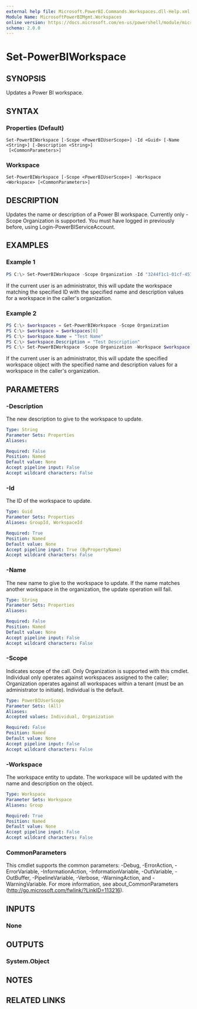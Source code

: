 ```yaml
---
external help file: Microsoft.PowerBI.Commands.Workspaces.dll-Help.xml
Module Name: MicrosoftPowerBIMgmt.Workspaces
online version: https://docs.microsoft.com/en-us/powershell/module/microsoftpowerbimgmt.workspaces/set-powerbiworkspace?view=powerbi-ps-1.0.193
schema: 2.0.0
---
```


# Set-PowerBIWorkspace

## SYNOPSIS
Updates a Power BI workspace.

## SYNTAX

### Properties (Default)
```
Set-PowerBIWorkspace [-Scope <PowerBIUserScope>] -Id <Guid> [-Name <String>] [-Description <String>]
 [<CommonParameters>]
```

### Workspace
```
Set-PowerBIWorkspace [-Scope <PowerBIUserScope>] -Workspace <Workspace> [<CommonParameters>]
```

## DESCRIPTION
Updates the name or description of a Power BI workspace.
Currently only -Scope Organization is supported.
You must have logged in previously before, using Login-PowerBIServiceAccount.

## EXAMPLES

### Example 1
```powershell
PS C:\> Set-PowerBIWorkspace -Scope Organization -Id "3244f1c1-01cf-457f-9383-6035e4950fdc" -Name "Test Name" -Description "Test Description"
```

If the current user is an administrator, this will update the workspace matching the specified ID with the specified name and description values for a workspace in the caller's organization.

### Example 2
```powershell
PS C:\> $workspaces = Get-PowerBIWorkspace -Scope Organization
PS C:\> $workspace = $workspaces[0]
PS C:\> $workspace.Name = "Test Name"
PS C:\> $workspace.Description = "Test Description"
PS C:\> Set-PowerBIWorkspace -Scope Organization -Workspace $workspace
```

If the current user is an administrator, this will update the specified workspace object with the specified name and description values for a workspace in the caller's organization.

## PARAMETERS

### -Description
The new description to give to the workspace to update.

```yaml
Type: String
Parameter Sets: Properties
Aliases:

Required: False
Position: Named
Default value: None
Accept pipeline input: False
Accept wildcard characters: False
```

### -Id
The ID of the workspace to update.

```yaml
Type: Guid
Parameter Sets: Properties
Aliases: GroupId, WorkspaceId

Required: True
Position: Named
Default value: None
Accept pipeline input: True (ByPropertyName)
Accept wildcard characters: False
```

### -Name
The new name to give to the workspace to update. If the name matches another workspace in the organization, the update operation will fail.

```yaml
Type: String
Parameter Sets: Properties
Aliases:

Required: False
Position: Named
Default value: None
Accept pipeline input: False
Accept wildcard characters: False
```

### -Scope
Indicates scope of the call. Only Organization is supported with this cmdlet.
Individual only operates against workspaces assigned to the caller; Organization operates against all workspaces within a tenant (must be an administrator to initiate). Individual is the default.

```yaml
Type: PowerBIUserScope
Parameter Sets: (All)
Aliases:
Accepted values: Individual, Organization

Required: False
Position: Named
Default value: None
Accept pipeline input: False
Accept wildcard characters: False
```

### -Workspace
The workspace entity to update. The workspace will be updated with the name and description on the object.

```yaml
Type: Workspace
Parameter Sets: Workspace
Aliases: Group

Required: True
Position: Named
Default value: None
Accept pipeline input: False
Accept wildcard characters: False
```

### CommonParameters
This cmdlet supports the common parameters: -Debug, -ErrorAction, -ErrorVariable, -InformationAction, -InformationVariable, -OutVariable, -OutBuffer, -PipelineVariable, -Verbose, -WarningAction, and -WarningVariable. For more information, see about_CommonParameters (http://go.microsoft.com/fwlink/?LinkID=113216).

## INPUTS

### None

## OUTPUTS

### System.Object

## NOTES

## RELATED LINKS
